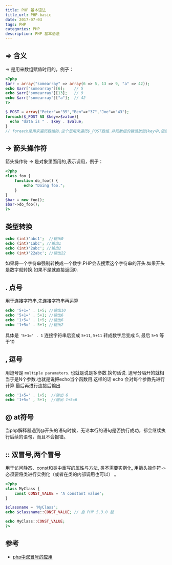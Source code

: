 ```yaml
---
title: PHP 基本语法
title_url: PHP-basic
date: 2017-07-03
tags: PHP
categories: PHP
description: PHP 基本语法
---
```



## => 含义

=> 是用来数组赋值时用的，例子：
```php
<?php
$arr = array("somearray" => array(6 => 5, 13 => 9, "a" => 42));
echo $arr["somearray"][6];    // 5
echo $arr["somearray"][13];   // 9
echo $arr["somearray"]["a"];  // 42
?> 

$_POST = array("Peter"=>"35","Ben"=>"37","Joe"=>"43");
foreach($_POST AS $key=>$value){
  echo "data is " . $key . $value;
}
// foreach是用来遍历数组的.这个是用来遍历$_POST数组.并把数组的键值放到$key中,值放到$value中
```

## -> 箭头操作符

箭头操作符 -> 是对象里面用的,表示调用，例子：

```php
<?php
class foo {
    function do_foo() {
        echo "Doing foo.";
    }
}
$bar = new foo();
$bar->do_foo();
?>
```

## 类型转换

```php
echo (int)'abc1';  //输出0 
echo (int)'1abc'; //输出1 
echo (int)'2abc'; //输出2 
echo (int)'22abc'; //输出22 
```

如果将一个字符串强制转换成一个数字.PHP会去搜索这个字符串的开头.如果开头是数字就转换.如果不是就直接返回0.

## . 点号

用于连接字符串,先连接字符串再运算

```php
echo '5+1=' . 1+5; //输出10 
echo '5+1=' . 5+1; //输出6 
echo '1+5=' . 1+5; //输出6 
echo '1+5=' . 5+1; //输出2 
```
具体是 `'5+1=' . 1` 连接字符串后变成 `5+11`, `5+11` 转成数字后变成 5, 最后 `5+5` 等于10

## , 逗号

用逗号是 `multiple parameters`. 也就是说是多参数.换句话说.
逗号分隔开的就相当于是N个参数.也就是说把echo当个函数用.这样的话 echo 会对每个参数先进行计算.最后再进行连接后输出

```php
echo '1+5=' . 1+5;  //输出 6
echo '1+5=' , 5+1;  //输出 1+5=6 
```

## @ at符号

当php解释器遇到@开头的语句时候，无论本行的语句是否执行成功，都会继续执行后续的语句，而且不会报错。

## :: 双冒号,两个冒号

用于访问静态、const和类中重写的属性与方法, 类不需要实例化, 用箭头操作符`->`必须要将类进行实例化（或者在类的内部调用也可以） 。

```php
<?php
class MyClass {
    const CONST_VALUE = 'A constant value';
}

$classname = 'MyClass';
echo $classname::CONST_VALUE; // 自 PHP 5.3.0 起

echo MyClass::CONST_VALUE;
?>
```

## 参考

- [php中双冒号的应用](http://blog.csdn.net/abandonship/article/details/6459370)